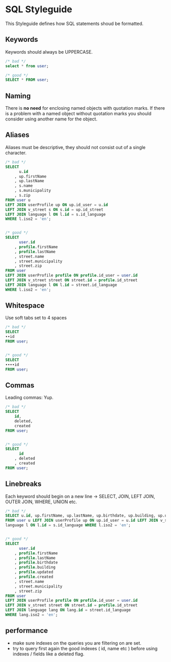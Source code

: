 # SQL Styleguide

This Styleguide defines how SQL statements shoud be formatted.

## Keywords

Keywords should always be UPPERCASE.


```SQL
/* bad */
select * from user;

/* good */
SELECT * FROM user;
```

## Naming

There is **no need** for enclosing named objects with quotation marks. If there is a problem with a named object without quotation marks you should consider using another name for the object.

## Aliases

Aliases must be descriptive, they should not consist out of a single character. 


```SQL
/* bad */
SELECT 
	  u.id
	, up.firstName
	, up.lastName
	, s.name
	, s.municipality
	, s.zip
FROM user u 
LEFT JOIN userProfile up ON up.id_user = u.id 
LEFT JOIN v_street s ON s.id = up.id_street 
LEFT JOIN language l ON l.id = s.id_language 
WHERE l.iso2 = 'en';


/* good */
SELECT 
	  user.id
	, profile.firstName
	, profile.lastName
	, street.name
	, street.municipality
	, street.zip
FROM user
LEFT JOIN userProfile profile ON profile.id_user = user.id 
LEFT JOIN v_street street ON street.id = profile.id_street 
LEFT JOIN language l ON l.id = street.id_language 
WHERE l.iso2 = 'en';

```

## Whitespace

Use soft tabs set to 4 spaces

```SQL
/* bad */
SELECT
∙∙id
FROM user;


/* good */
SELECT
∙∙∙∙id
FROM user;
```

## Commas

Leading commas: Yup.

```SQL
/* bad */
SELECT
	id,
	deleted, 
	created
FROM user;


/* good */
SELECT
	  id
	, deleted
	, created
FROM user;
```


## Linebreaks

Each keyword should begin on a new line -> SELECT, JOIN, LEFT JOIN, OUTER JOIN, WHERE, UNION etc.


```SQL
/* bad */
SELECT u.id, up.firstName, up.lastName, up.birthdate, up.building, up.updated, up.created, s.name, s.municipality, s.zip
FROM user u LEFT JOIN userProfile up ON up.id_user = u.id LEFT JOIN v_street s ON s.id = up.id_street LEFT JOIN
language l ON l.id = s.id_language WHERE l.iso2 = 'en';


/* good */
SELECT 
	  user.id
	, profile.firstName
	, profile.lastName
	, profile.birthdate
	, profile.building
	, profile.updated
	, profile.created
	, street.name
	, street.municipality
	, street.zip
FROM user 
LEFT JOIN userProfile profile ON profile.id_user = user.id 
LEFT JOIN v_street street ON street.id = profile.id_street 
LEFT JOIN language lang ON lang.id = street.id_language 
WHERE lang.iso2 = 'en';
```

## performance

- make sure indexes on the queries you are filtering on are set.
- try to query first again the good indexes ( id, name etc ) before using indexes / fields like a deleted flag.